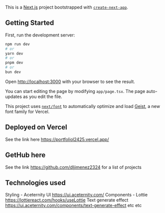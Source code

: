 This is a [Next.js](https://nextjs.org) project bootstrapped with [`create-next-app`](https://nextjs.org/docs/app/api-reference/cli/create-next-app).

## Getting Started

First, run the development server:

```bash
npm run dev
# or
yarn dev
# or
pnpm dev
# or
bun dev
```

Open [http://localhost:3000](http://localhost:3000) with your browser to see the result.

You can start editing the page by modifying `app/page.tsx`. The page auto-updates as you edit the file.

This project uses [`next/font`](https://nextjs.org/docs/app/building-your-application/optimizing/fonts) to automatically optimize and load [Geist](https://vercel.com/font), a new font family for Vercel.



## Deployed on Vercel

See the link here    https://portfoliol2425.vercel.app/

## GetHub here
See the link  https://github.com/dljimenez2324 for a list of projects

## Technologies used
Styling - Aceternity UI  https://ui.aceternity.com/
Components - Lottie https://lottiereact.com/hooks/useLottie
             Text generate effect  https://ui.aceternity.com/components/text-generate-effect
             etc etc

